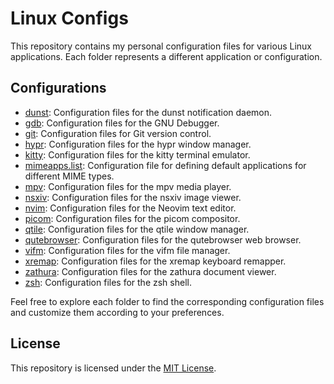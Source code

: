 # Linux Configs

This repository contains my personal configuration files for various Linux applications. Each folder represents a different application or configuration.

## Configurations

- [dunst](dunst/): Configuration files for the dunst notification daemon.
- [gdb](gdb/): Configuration files for the GNU Debugger.
- [git](git/): Configuration files for Git version control.
- [hypr](hypr/): Configuration files for the hypr window manager.
- [kitty](kitty/): Configuration files for the kitty terminal emulator.
- [mimeapps.list](mimeapps.list/): Configuration file for defining default applications for different MIME types.
- [mpv](mpv/): Configuration files for the mpv media player.
- [nsxiv](nsxiv/): Configuration files for the nsxiv image viewer.
- [nvim](nvim/): Configuration files for the Neovim text editor.
- [picom](picom/): Configuration files for the picom compositor.
- [qtile](qtile/): Configuration files for the qtile window manager.
- [qutebrowser](qutebrowser/): Configuration files for the qutebrowser web browser.
- [vifm](vifm/): Configuration files for the vifm file manager.
- [xremap](xremap/): Configuration files for the xremap keyboard remapper.
- [zathura](zathura/): Configuration files for the zathura document viewer.
- [zsh](zsh/): Configuration files for the zsh shell.

Feel free to explore each folder to find the corresponding configuration files and customize them according to your preferences.

## License

This repository is licensed under the [MIT License](LICENSE).
